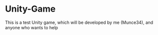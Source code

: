 Unity-Game
==========

This is a test Unity game, which will be developed by me (Munce34), and anyone who wants to help
